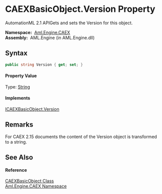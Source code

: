 CAEXBasicObject.Version Property
================================
AutomationML 2.1 APIGets and sets the Version for this object.

  **Namespace:**  [Aml.Engine.CAEX][1]  
  **Assembly:**  AML.Engine (in AML.Engine.dll)

Syntax
------

```csharp
public string Version { get; set; }
```

#### Property Value
Type: [String][2]
#### Implements
[ICAEXBasicObject.Version][3]  


Remarks
-------
 For CAEX 2.15 documents the content of the Version object is transformed to a string. 

See Also
--------

#### Reference
[CAEXBasicObject Class][4]  
[Aml.Engine.CAEX Namespace][1]  

[1]: ../README.md
[2]: https://docs.microsoft.com/dotnet/api/system.string
[3]: ../ICAEXBasicObject/Version.md
[4]: README.md
[5]: https://www.automationml.org
[6]: ../../icons/logoShade.png